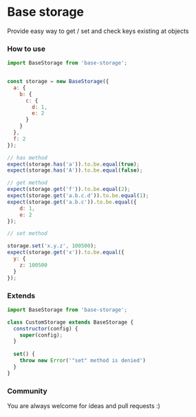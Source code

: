 # Base storage

Provide easy way to get / set and check keys existing at objects
 
### How to use
```js
import BaseStorage from 'base-storage';


const storage = new BaseStorage({
  a: {
    b: {
      c: {
        d: 1,
        e: 2
      }
    }
  },
  f: 2
});

// has method
expect(storage.has('a')).to.be.equal(true);
expect(storage.has('A')).to.be.equal(false);

// get method
expect(storage.get('f')).to.be.equal(2);
expect(storage.get('a.b.c.d')).to.be.equal(1);
expect(storage.get('a.b.c')).to.be.equal({
    d: 1,
    e: 2
});

// set method

storage.set('x.y.z', 100500);
expect(storage.get('x')).to.be.equal({
  y: {
    z: 100500
  }
});
```

### Extends

```js
import BaseStorage from 'base-storage';

class CustomStorage extends BaseStorage {
  constructor(config) {
    super(config);
  }
  
  set() {
    throw new Error('"set" method is denied')
  }
}
```


### Community
You are always welcome for ideas and pull requests :)
